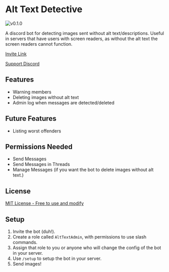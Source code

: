 # Alt Text Detective

![v0.1.0](https://img.shields.io/badge/version-v0.1.0-blue)

A discord bot for detecting images sent without alt text/descriptions.
Useful in servers that have users with screen readers, as without the alt text the screen readers cannot function.

[Invite Link](https://discord.com/api/oauth2/authorize?client_id=984816760500932699&permissions=274877917184&scope=bot%20applications.commands)

[Support Discord](https://discord.gg/x7CyFRA5s6)


## Features
- Warning members
- Deleting images without alt text
- Admin log when messages are detected/deleted

## Future Features
- Listing worst offenders

## Permissions Needed
- Send Messages
- Send Messages in Threads
- Manage Messages (if you want the bot to delete images without alt text.)

## License
[MIT License - Free to use and modify](https://github.com/quackersian/alt-text-detective/blob/master/LICENSE)

## Setup
1. Invite the bot (duh!).
2. Create a role called `AltTextAdmin`, with permissions to use slash commands.
3. Assign that role to you or anyone who will change the config of the bot in your server.
4. Use `/setup` to setup the bot in your server.
5. Send images!

